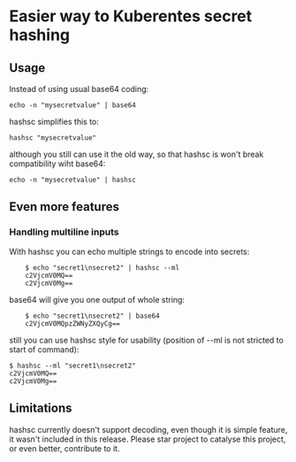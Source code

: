 Easier way to Kuberentes secret hashing
============================================

## Usage

Instead of using usual base64 coding:

	echo -n "mysecretvalue" | base64

hashsc simplifies this to:

	hashsc "mysecretvalue"

although you still can use it the old way, so that hashsc is won't break compatibility wiht base64:

    echo -n "mysecretvalue" | hashsc

## Even more features

### Handling multiline inputs

With hashsc you can echo multiple strings to encode into secrets:

        $ echo "secret1\nsecret2" | hashsc --ml
        c2VjcmV0MQ==
        c2VjcmV0Mg==

base64 will give you one output of whole string:

        $ echo "secret1\nsecret2" | base64
        c2VjcmV0MQpzZWNyZXQyCg==

still you can use hashsc style for usability (position of --ml is not stricted to start of command):

    $ hashsc --ml "secret1\nsecret2"
    c2VjcmV0MQ==
    c2VjcmV0Mg==

## Limitations

hashsc currently doesn't support decoding, even though it is simple feature, it wasn't included in this release.
Please star project to catalyse this project, or even better, contribute to it.
